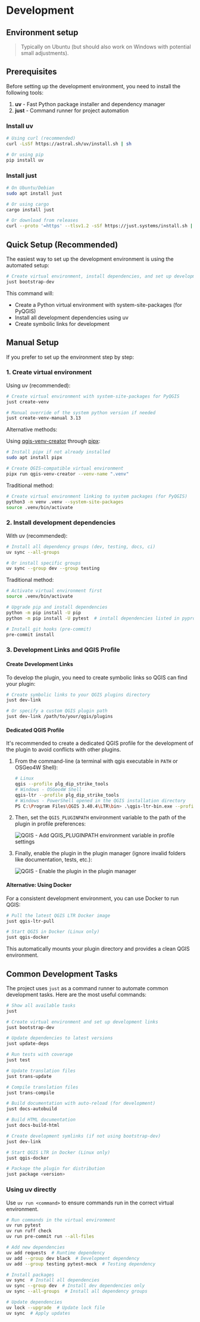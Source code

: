 # Development

## Environment setup

> Typically on Ubuntu (but should also work on Windows with potential small adjustments).

## Prerequisites

Before setting up the development environment, you need to install the following tools:

1. **uv** - Fast Python package installer and dependency manager
2. **just** - Command runner for project automation

### Install uv

```bash
# Using curl (recommended)
curl -LsSf https://astral.sh/uv/install.sh | sh

# Or using pip
pip install uv
```

### Install just

```bash
# On Ubuntu/Debian
sudo apt install just

# Or using cargo
cargo install just

# Or download from releases
curl --proto '=https' --tlsv1.2 -sSf https://just.systems/install.sh | bash -s -- --to ~/.local/bin
```

## Quick Setup (Recommended)

The easiest way to set up the development environment is using the automated setup:

```bash
# Create virtual environment, install dependencies, and set up development links
just bootstrap-dev
```

This command will:

- Create a Python virtual environment with system-site-packages (for PyQGIS)
- Install all development dependencies using uv
- Create symbolic links for development

## Manual Setup

If you prefer to set up the environment step by step:

### 1. Create virtual environment

Using uv (recommended):

```bash
# Create virtual environment with system-site-packages for PyQGIS
just create-venv

# Manual override of the system python version if needed
just create-venv-manual 3.13
```

Alternative methods:

Using [qgis-venv-creator](https://github.com/GispoCoding/qgis-venv-creator) through [pipx](https://pipx.pypa.io):

```bash
# Install pipx if not already installed
sudo apt install pipx

# Create QGIS-compatible virtual environment
pipx run qgis-venv-creator --venv-name ".venv"
```

Traditional method:

```bash
# Create virtual environment linking to system packages (for PyQGIS)
python3 -m venv .venv --system-site-packages
source .venv/bin/activate
```

### 2. Install development dependencies

With uv (recommended):

```bash
# Install all dependency groups (dev, testing, docs, ci)
uv sync --all-groups

# Or install specific groups
uv sync --group dev --group testing
```

Traditional method:

```bash
# Activate virtual environment first
source .venv/bin/activate

# Upgrade pip and install dependencies
python -m pip install -U pip
python -m pip install -U pytest  # install dependencies listed in pyproject.toml

# Install git hooks (pre-commit)
pre-commit install
```

### 3. Development Links and QGIS Profile

#### Create Development Links

To develop the plugin, you need to create symbolic links so QGIS can find your plugin:

```bash
# Create symbolic links to your QGIS plugins directory
just dev-link

# Or specify a custom QGIS plugin path
just dev-link /path/to/your/qgis/plugins
```

#### Dedicated QGIS Profile

It's recommended to create a dedicated QGIS profile for the development of the plugin to avoid conflicts with other plugins.

1. From the command-line (a terminal with qgis executable in `PATH` or OSGeo4W Shell):

    ```bash
    # Linux
    qgis --profile plg_dip_strike_tools
    # Windows - OSGeo4W Shell
    qgis-ltr --profile plg_dip_strike_tools
    # Windows - PowerShell opened in the QGIS installation directory
    PS C:\Program Files\QGIS 3.40.4\LTR\bin> .\qgis-ltr-bin.exe --profile plg_dip_strike_tools
    ```

2. Then, set the `QGIS_PLUGINPATH` environment variable to the path of the plugin in profile preferences:

    ![QGIS - Add QGIS_PLUGINPATH environment variable in profile settings](../static/dev_qgis_set_pluginpath_envvar.png)

3. Finally, enable the plugin in the plugin manager (ignore invalid folders like documentation, tests, etc.):

    ![QGIS - Enable the plugin in the plugin manager](../static/dev_qgis_enable_plugin.png)

#### Alternative: Using Docker

For a consistent development environment, you can use Docker to run QGIS:

```bash
# Pull the latest QGIS LTR Docker image
just qgis-ltr-pull

# Start QGIS in Docker (Linux only)
just qgis-docker
```

This automatically mounts your plugin directory and provides a clean QGIS environment.

## Common Development Tasks

The project uses `just` as a command runner to automate common development tasks. Here are the most useful commands:

```bash
# Show all available tasks
just

# Create virtual environment and set up development links
just bootstrap-dev

# Update dependencies to latest versions
just update-deps

# Run tests with coverage
just test

# Update translation files
just trans-update

# Compile translation files
just trans-compile

# Build documentation with auto-reload (for development)
just docs-autobuild

# Build HTML documentation
just docs-build-html

# Create development symlinks (if not using bootstrap-dev)
just dev-link

# Start QGIS LTR in Docker (Linux only)
just qgis-docker

# Package the plugin for distribution
just package <version>
```

### Using uv directly

Use `uv run <command>` to ensure commands run in the correct virtual environment.

```bash
# Run commands in the virtual environment
uv run pytest
uv run ruff check
uv run pre-commit run --all-files

# Add new dependencies
uv add requests  # Runtime dependency
uv add --group dev black  # Development dependency
uv add --group testing pytest-mock  # Testing dependency

# Install packages
uv sync  # Install all dependencies
uv sync --group dev  # Install dev dependencies only
uv sync --all-groups  # Install all dependency groups

# Update dependencies
uv lock --upgrade  # Update lock file
uv sync  # Apply updates
```
